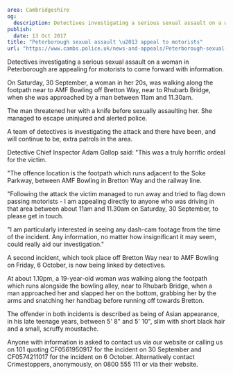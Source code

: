 ```yaml
area: Cambridgeshire
og:
  description: Detectives investigating a serious sexual assault on a woman in Peterborough are appealing for motorists to come forward with information.
publish:
  date: 13 Oct 2017
title: "Peterborough sexual assault \u2013 appeal to motorists"
url: "https://www.cambs.police.uk/news-and-appeals/Peterborough-sexual-assault\u2013appeal-to-motorists"
```

Detectives investigating a serious sexual assault on a woman in Peterborough are appealing for motorists to come forward with information.

On Saturday, 30 September, a woman in her 20s, was walking along the footpath near to AMF Bowling off Bretton Way, near to Rhubarb Bridge, when she was approached by a man between 11am and 11.30am.

The man threatened her with a knife before sexually assaulting her. She managed to escape uninjured and alerted police.

A team of detectives is investigating the attack and there have been, and will continue to be, extra patrols in the area.

Detective Chief Inspector Adam Gallop said: "This was a truly horrific ordeal for the victim.

"The offence location is the footpath which runs adjacent to the Soke Parkway, between AMF Bowling in Bretton Way and the railway line.

"Following the attack the victim managed to run away and tried to flag down passing motorists - I am appealing directly to anyone who was driving in that area between about 11am and 11.30am on Saturday, 30 September, to please get in touch.

"I am particularly interested in seeing any dash-cam footage from the time of the incident. Any information, no matter how insignificant it may seem, could really aid our investigation."

A second incident, which took place off Bretton Way near to AMF Bowling on Friday, 6 October, is now being linked by detectives.

At about 1.10pm, a 19-year-old woman was walking along the footpath which runs alongside the bowling alley, near to Rhubarb Bridge, when a man approached her and slapped her on the bottom, grabbing her by the arms and snatching her handbag before running off towards Bretton.

The offender in both incidents is described as being of Asian appearance, in his late teenage years, between 5' 8" and 5' 10", slim with short black hair and a small, scruffy moustache.

Anyone with information is asked to contact us via our website or calling us on 101 quoting CF0561950917 for the incident on 30 September and CF0574211017 for the incident on 6 October. Alternatively contact Crimestoppers, anonymously, on 0800 555 111 or via their website.
